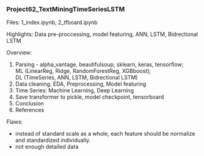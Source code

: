 ### Project62_TextMiningTimeSeriesLSTM

Files: 1_index.ipynb, 2_tfboard.ipynb

Highlights: Data pre-proccessing, model featuring, ANN, LSTM, Bidrectional LSTM<br>

Overview:<br>
1. Parsing - alpha_vantage, beautifulsoup; sklearn, keras, tensorflow; <br>
ML (LinearReg, Ridge, RandomForestReg, XGBboost); <br>
DL (TimeSeries, ANN, LSTM, Bidrectional LSTM) <br>
2. Data cleaning, EDA, Preprocessing, Model featuring <br>
3. Time Series: Machine Learning, Deep Learning<br>
4. Save transformer to pickle, model checkpoint, tensorboard
5. Conclusion<br>
6. References<br>

Flaws: <br>
- instead of standard scale as a whole, each feature should be normalize and standardized individually.
- not enough detailed data
